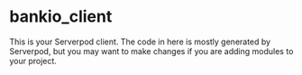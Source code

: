 # bankio_client

This is your Serverpod client. The code in here is mostly generated by
Serverpod, but you may want to make changes if you are adding modules to your
project.
